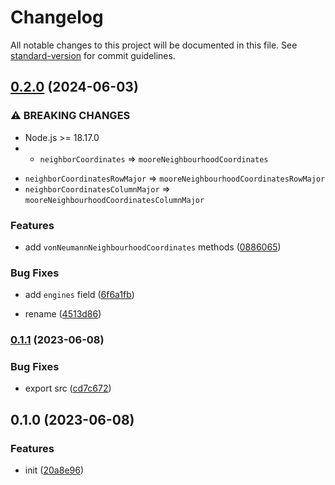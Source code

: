 # Changelog

All notable changes to this project will be documented in this file. See [standard-version](https://github.com/conventional-changelog/standard-version) for commit guidelines.

## [0.2.0](https://github.com/BlackGlory/extra-grid/compare/v0.1.1...v0.2.0) (2024-06-03)


### ⚠ BREAKING CHANGES

* Node.js >= 18.17.0
* - `neighborCoordinates` => `mooreNeighbourhoodCoordinates`
- `neighborCoordinatesRowMajor` => `mooreNeighbourhoodCoordinatesRowMajor`
- `neighborCoordinatesColumnMajor` => `mooreNeighbourhoodCoordinatesColumnMajor`

### Features

* add `vonNeumannNeighbourhoodCoordinates` methods ([0886065](https://github.com/BlackGlory/extra-grid/commit/08860657d0fbae4a5271fa421c36c0ad7f0b3463))


### Bug Fixes

* add `engines` field ([6f6a1fb](https://github.com/BlackGlory/extra-grid/commit/6f6a1fb31ab1bdcae608b78a6e591462b0b08581))


* rename ([4513d86](https://github.com/BlackGlory/extra-grid/commit/4513d86024b52e8ee89a032068b34c0f75425eb6))

### [0.1.1](https://github.com/BlackGlory/extra-grid/compare/v0.1.0...v0.1.1) (2023-06-08)


### Bug Fixes

* export src ([cd7c672](https://github.com/BlackGlory/extra-grid/commit/cd7c672395299420594c3bca8423f50dea4ca6ba))

## 0.1.0 (2023-06-08)


### Features

* init ([20a8e96](https://github.com/BlackGlory/extra-grid/commit/20a8e96c0c6d42d623c6c803def0ecb6afdf1043))
